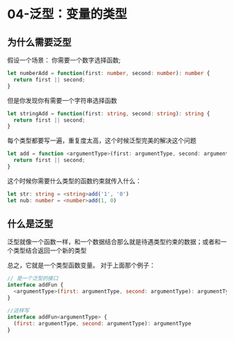 # 04-泛型：变量的类型

## 为什么需要泛型
假设一个场景：
你需要一个数字选择函数;
```typescript
let numberAdd = function(first: number, second: number): number {
  return first || second;
}
```
但是你发现你有需要一个字符串选择函数
```typescript
let stringAdd = function(first: string, second: string): string {
  return first || second;
}
```

每个类型都要写一遍，重复度太高，这个时候泛型完美的解决这个问题
```typescript
let add = function <argumentType>(first: argumentType, second: argumentType): argumentType {
  return first || second;
}
```

这个时候你需要什么类型的函数约束就传入什么：
```typescript
let str: string = <string>add('1', '0')
let nub: number = <number>add(1, 0)
```

## 什么是泛型
泛型就像一个函数一样，和一个数据结合那么就是待遇类型约束的数据；或者和一个类型结合返回一个新的类型

总之，它就是一个类型函数变量。
对于上面那个例子：
```javascript
// 是一个泛型的接口
interface addFun {
  <argumentType>(first: argumentType, second: argumentType): argumentType
}

//这样写
interface addFun<argumentType> {
  (first: argumentType, second: argumentType): argumentType
}
```
